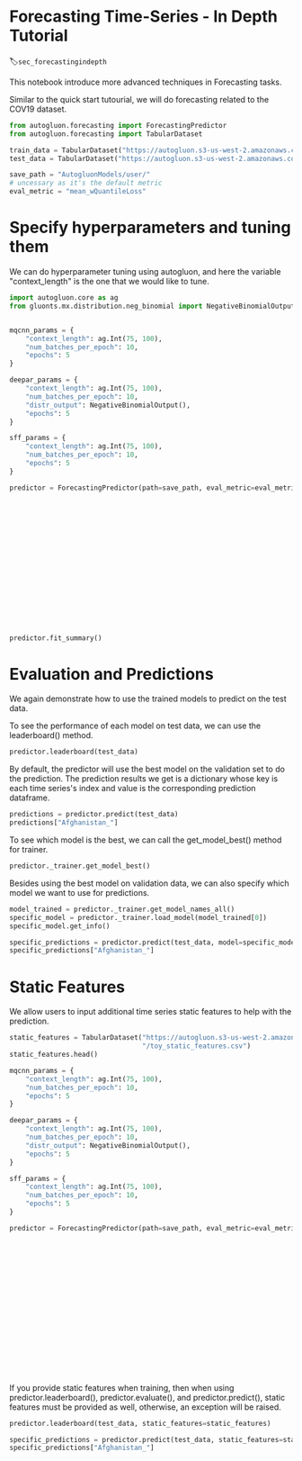 # Forecasting Time-Series - In Depth Tutorial
:label:`sec_forecastingindepth`

This notebook introduce more advanced techniques in Forecasting tasks.

Similar to the quick start tutourial, we will do forecasting related to the COV19 dataset.

```python
from autogluon.forecasting import ForecastingPredictor
from autogluon.forecasting import TabularDataset

train_data = TabularDataset("https://autogluon.s3-us-west-2.amazonaws.com/datasets/CovidTimeSeries/train.csv")
test_data = TabularDataset("https://autogluon.s3-us-west-2.amazonaws.com/datasets/CovidTimeSeries/test.csv")

save_path = "AutogluonModels/user/"
# uncessary as it's the default metric
eval_metric = "mean_wQuantileLoss"
```

# Specify hyperparameters and tuning them


We can do hyperparameter tuning using autogluon, and here the variable "context_length" is the one that we would like to tune.

```python
import autogluon.core as ag
from gluonts.mx.distribution.neg_binomial import NegativeBinomialOutput


mqcnn_params = {
    "context_length": ag.Int(75, 100),
    "num_batches_per_epoch": 10,
    "epochs": 5
}

deepar_params = {
    "context_length": ag.Int(75, 100),
    "num_batches_per_epoch": 10,
    "distr_output": NegativeBinomialOutput(),
    "epochs": 5
}

sff_params = {
    "context_length": ag.Int(75, 100),
    "num_batches_per_epoch": 10,
    "epochs": 5
}

predictor = ForecastingPredictor(path=save_path, eval_metric=eval_metric).fit(train_data,
                                                                              prediction_length=19,
                                                                              index_column="name",
                                                                              target_column="ConfirmedCases",
                                                                              time_column="Date",
                                                                              hyperparameter_tune_kwargs={ 
                                                                                 'scheduler': 'local',
                                                                                 'searcher': 'random',
                                                                                 "num_trials": 2
                                                                              },
                                                                              quantiles=[0.1, 0.5, 0.9],
                                                                              hyperparameters={
                                                                                  "MQCNN": mqcnn_params,
                                                                                  "DeepAR": deepar_params,
                                                                                  "SFF": sff_params,
                                                                              },
                                                                              )
```

```python
predictor.fit_summary()
```

# Evaluation and Predictions


We again demonstrate how to use the trained models to predict on the test data.

To see the performance of each model on test data, we can use the leaderboard() method.

```python
predictor.leaderboard(test_data)
```

By default, the predictor will use the best model on the validation set to do the prediction. The prediction results we get is a dictionary whose key is each time series's index and value is the corresponding prediction dataframe.

```python
predictions = predictor.predict(test_data)
predictions["Afghanistan_"]
```

To see which model is the best, we can call the get_model_best() method for trainer.

```python
predictor._trainer.get_model_best()
```

Besides using the best model on validation data, we can also specify which model we want to use for predictions.

```python
model_trained = predictor._trainer.get_model_names_all()
specific_model = predictor._trainer.load_model(model_trained[0])
specific_model.get_info()
```

```python
specific_predictions = predictor.predict(test_data, model=specific_model)
specific_predictions["Afghanistan_"]
```

# Static Features


We allow users to input additional time series static features to help with the prediction.

```python
static_features = TabularDataset("https://autogluon.s3-us-west-2.amazonaws.com/datasets/CovidTimeSeries"
                                 "/toy_static_features.csv")
static_features.head()
```

```python
mqcnn_params = {
    "context_length": ag.Int(75, 100),
    "num_batches_per_epoch": 10,
    "epochs": 5
}

deepar_params = {
    "context_length": ag.Int(75, 100),
    "num_batches_per_epoch": 10,
    "distr_output": NegativeBinomialOutput(),
    "epochs": 5
}

sff_params = {
    "context_length": ag.Int(75, 100),
    "num_batches_per_epoch": 10,
    "epochs": 5
}

predictor = ForecastingPredictor(path=save_path, eval_metric=eval_metric).fit(train_data,
                                                                              prediction_length=19,
                                                                              index_column="name",
                                                                              target_column="ConfirmedCases",
                                                                              time_column="Date",
                                                                              static_features=static_features,
                                                                              hyperparameter_tune_kwargs={                                                                         # hyperparameter_tune_kwargs={
                                                                                 'scheduler': 'local',
                                                                                 'searcher': 'random',
                                                                                 "num_trials": 2
                                                                              },
                                                                              quantiles=[0.1, 0.5, 0.9],
                                                                              hyperparameters={
                                                                                  "MQCNN": mqcnn_params,
                                                                                  "DeepAR": deepar_params,
                                                                                  "SFF": sff_params,
                                                                              },
                                                                              )
```

If you provide static features when training, then when using predictor.leaderboard(), predictor.evaluate(), and predictor.predict(), static features must be provided as well, otherwise, an exception will be raised.

```python
predictor.leaderboard(test_data, static_features=static_features)
```

```python
specific_predictions = predictor.predict(test_data, static_features=static_features)
specific_predictions["Afghanistan_"]
```

